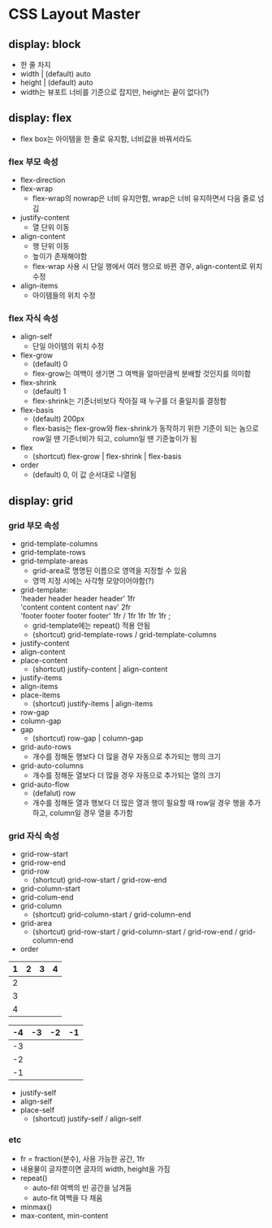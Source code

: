 # CSS Layout Master
## display: block
- 한 줄 차지
- width | (default) auto
- height | (default) auto
- width는 뷰포트 너비를 기준으로 잡지만, height는 끝이 없다(?)
## display: flex
- flex box는 아이템을 한 줄로 유지함, 너비값을 바꿔서라도
### flex 부모 속성
- flex-direction
- flex-wrap
  - flex-wrap의 nowrap은 너비 유지안함, wrap은 너비 유지하면서 다음 줄로 넘김
- justify-content
  - 열 단위 이동
- align-content
  - 행 단위 이동
  - 높이가 존재해야함
  - flex-wrap 사용 시 단일 행에서 여러 행으로 바뀐 경우, align-content로 위치 수정
- align-items
  - 아이템들의 위치 수정
### flex 자식 속성
- align-self
  - 단일 아이템의 위치 수정
- flex-grow
  - (default) 0
  - flex-grow는 여백이 생기면 그 여백을 얼마만큼씩 분배할 것인지를 의미함
- flex-shrink
  - (default) 1
  - flex-shrink는 기준너비보다 작아질 때 누구를 더 줄일지를 결정함
- flex-basis
  - (default) 200px
  - flex-basis는 flex-grow와 flex-shrink가 동작하기 위한 기준이 되는 놈으로 row일 땐 기준너비가 되고, column일 땐 기준높이가 됨
- flex
  - (shortcut) flex-grow | flex-shrink | flex-basis
- order
  - (default) 0, 이 값 순서대로 나열됨

## display: grid
### grid 부모 속성
- grid-template-columns
- grid-template-rows
- grid-template-areas
  - grid-area로 명명된 이름으로 영역을 지정할 수 있음
  - 영역 지정 시에는 사각형 모양이어야함(?)
- grid-template:  
    'header header header header' 1fr  
    'content content content nav' 2fr  
    'footer footer footer footer' 1fr / 1fr 1fr 1fr 1fr ;
  - grid-template에는 repeat() 적용 안됨
  - (shortcut) grid-template-rows / grid-template-columns
- justify-content
- align-content
- place-content
  - (shortcut) justify-content | align-content  
- justify-items
- align-items
- place-items
  - (shortcut) justify-items | align-items 
- row-gap
- column-gap
- gap
  - (shortcut) row-gap | column-gap
- grid-auto-rows
  - 개수를 정해둔 행보다 더 많을 경우 자동으로 추가되는 행의 크기
- grid-auto-columns
  - 개수를 정해둔 열보다 더 많을 경우 자동으로 추가되는 열의 크기
- grid-auto-flow
  - (defalut) row
  - 개수를 정해둔 열과 행보다 더 많은 열과 행이 필요할 때 row일 경우 행을 추가하고, column일 경우 열을 추가함 
### grid 자식 속성
- grid-row-start
- grid-row-end
- grid-row
  - (shortcut) grid-row-start / grid-row-end
- grid-column-start
- grid-colum-end
- grid-column
  - (shortcut) grid-column-start / grid-column-end
- grid-area
  - (shortcut) grid-row-start / grid-column-start / grid-row-end / grid-column-end
- order
  
|1|2|3|4|
|:---:|:---:|:---:|:---:|
|2||||
|3|||
|4|||

|-4|-3|-2|-1|
|:---:|:---:|:---:|:---:|
|-3||||
|-2|||
|-1|||

- justify-self
- align-self
- place-self
  - (shortcut) justify-self / align-self
### etc
- fr = fraction(분수), 사용 가능한 공간, 1fr
- 내용물이 글자뿐이면 글자의 width, height을 가짐
- repeat()
  - auto-fill 여백의 빈 공간을 남겨둠
  - auto-fit 여백을 다 채움
- minmax()
- max-content, min-content